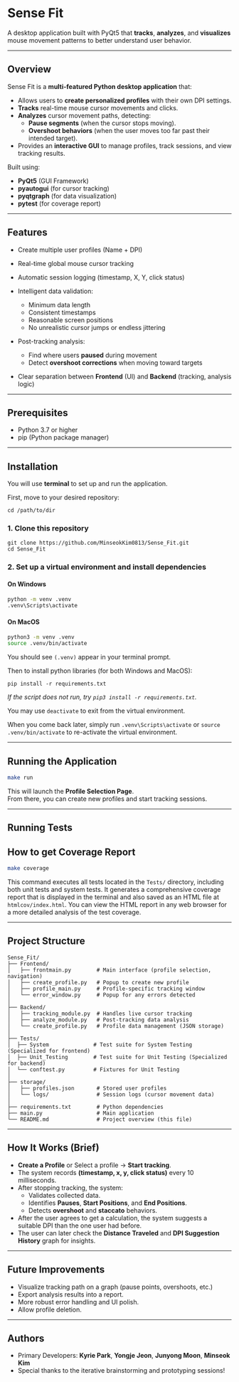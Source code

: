 # Sense Fit

A desktop application built with PyQt5 that **tracks**, **analyzes**, and **visualizes** mouse movement patterns to better understand user behavior.

---

## Overview

Sense Fit is a **multi-featured Python desktop application** that:

- Allows users to **create personalized profiles** with their own DPI settings.
- **Tracks** real-time mouse cursor movements and clicks.
- **Analyzes** cursor movement paths, detecting:
  - **Pause segments** (when the cursor stops moving).
  - **Overshoot behaviors** (when the user moves too far past their intended target).
- Provides an **interactive GUI** to manage profiles, track sessions, and view tracking results.

Built using:

- **PyQt5** (GUI Framework)
- **pyautogui** (for cursor tracking)
- **pyqtgraph** (for data visualization)
- **pytest** (for coverage report)

---

## Features

- Create multiple user profiles (Name + DPI)
- Real-time global mouse cursor tracking
- Automatic session logging (timestamp, X, Y, click status)
- Intelligent data validation:

  - Minimum data length
  - Consistent timestamps
  - Reasonable screen positions
  - No unrealistic cursor jumps or endless jittering

- Post-tracking analysis:

  - Find where users **paused** during movement
  - Detect **overshoot corrections** when moving toward targets

- Clear separation between **Frontend** (UI) and **Backend** (tracking, analysis logic)

---

## Prerequisites

- Python 3.7 or higher
- pip (Python package manager)

---

## Installation

You will use **terminal** to set up and run the application.

First, move to your desired repository:

```
cd /path/to/dir
```

### 1. Clone this repository

```
git clone https://github.com/MinseokKim0813/Sense_Fit.git
cd Sense_Fit
```

### 2. Set up a virtual environment and install dependencies

#### On Windows

```bash
python -m venv .venv
.venv\Scripts\activate
```

#### On MacOS
```bash
python3 -m venv .venv
source .venv/bin/activate
```

You should see `(.venv)` appear in your terminal prompt.

Then to install python libraries (for both Windows and MacOS):
```
pip install -r requirements.txt
```

_If the script does not run, try `pip3 install -r requirements.txt`._

You may use `deactivate` to exit from the virtual environment.

When you come back later, simply run `.venv\Scripts\activate` or `source .venv/bin/activate` to re-activate the virtual environment.

---

## Running the Application

```bash
make run
```

This will launch the **Profile Selection Page**.  
From there, you can create new profiles and start tracking sessions.

---

## Running Tests

## How to get Coverage Report

```bash
make coverage
```

This command executes all tests located in the `Tests/` directory, including both unit tests and system tests. It generates a comprehensive coverage report that is displayed in the terminal and also saved as an HTML file at `htmlcov/index.html`. You can view the HTML report in any web browser for a more detailed analysis of the test coverage.

---

## Project Structure

```plaintext
Sense_Fit/
├── Frontend/
│   ├── frontmain.py        # Main interface (profile selection, navigation)
│   ├── create_profile.py   # Popup to create new profile
│   ├── profile_main.py     # Profile-specific tracking window
│   └── error_window.py     # Popup for any errors detected
│
├── Backend/
│   ├── tracking_module.py  # Handles live cursor tracking
│   ├── analyze_module.py   # Post-tracking data analysis
│   └── create_profile.py   # Profile data management (JSON storage)
│
├── Tests/
│  ├── System              # Test suite for System Testing (Specialized for frontend)
│  ├── Unit_Testing        # Test suite for Unit Testing (Specialized for backend)
│  └── conftest.py         # Fixtures for Unit Testing
│
├── storage/
│   ├── profiles.json       # Stored user profiles
│   └── logs/               # Session logs (cursor movement data)
│
├── requirements.txt        # Python dependencies
├── main.py                 # Main application
└── README.md               # Project overview (this file)
```

---

## How It Works (Brief)

- **Create a Profile** or Select a profile → **Start tracking**.
- The system records **(timestamp, x, y, click status)** every 10 milliseconds.
- After stopping tracking, the system:
  - Validates collected data.
  - Identifies **Pauses**, **Start Positions**, and **End Positions**.
  - Detects **overshoot** and **staccato** behaviors.
- After the user agrees to get a calculation, the system suggests a suitable DPI than the one user had before.
- The user can later check the **Distance Traveled** and **DPI Suggestion History** graph for insights.

---

## Future Improvements

- Visualize tracking path on a graph (pause points, overshoots, etc.)
- Export analysis results into a report.
- More robust error handling and UI polish.
- Allow profile deletion.

---

## Authors

- Primary Developers: **Kyrie Park**, **Yongje Jeon**, **Junyong Moon**, **Minseok Kim**
- Special thanks to the iterative brainstorming and prototyping sessions!
